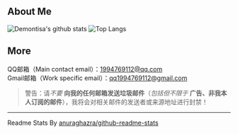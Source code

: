 ## About Me ##
![Demontisa's github stats](https://github-readme-stats.vercel.app/api?username=Demontisa&ount_private=true&show_icons=true)
![Top Langs](https://github-readme-stats.vercel.app/api/top-langs/?username=Demontisa&layout=compact)


## More ##
QQ邮箱（Main contact email）：[1994769112@qq.com](mailto:1994769112@qq.com)  
Gmail邮箱（Work specific email）：[qq1994769112@gmail.com](mailto:qq1994769112@gmail.com)  
> 警告：请*不要* **向我的任何邮箱发送垃圾邮件**（*包括但不限于* **广告、非我本人订阅的邮件**），我将会对相关邮件的发送者或来源地址进行封禁！  

----------
Readme Stats By [anuraghazra/github-readme-stats](https://github.com/anuraghazra/github-readme-stats)  
